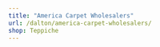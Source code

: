```yaml
---
title: "America Carpet Wholesalers"
url: /dalton/america-carpet-wholesalers/
shop: Teppiche
---
```

